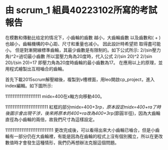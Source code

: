 # 由 scrum_1 組員40223102所寫的考試報告
在模數和傳動比给定的情况下，小齒輪的齒數 越小，大齒輪齒數 以及齒數和( + )也越小，齒輪機構的中心距、尺寸和重量也减小。
因此設計時希望把 取得盡可能小。
  但是對漸開線標準齒輪，其最少齒數是有限制的。如下公式所示:
2/(sin壓力角)^2=過切最小齒數
  所以當壓力角為20度時，代入公式  2/(sin 20)^2
2/(sin 20)/(sin 20)=17
即壓力角為20度時齒輪的最小齒數為17。
  在應用以上的原理，並用程式繪製出互相嚙合的齒輪。


  首先下載2015scrum解壓縮後，複製到v槽裡面，用leo開啟cp_project，進入index編輯。如下圖所示:

11111111111111111111
midx=400在x軸方向移動400。

111111111111111111111111
紅框的部分midx=400+3*rp，原本設定midx=400+ra了時後圖示會出現干涉，後來將原本的400+ra改為400+3*rp(節圓半徑)，因為大齒輪直徑為小齒輪的兩倍，故我們尺寸為這樣設定。

111111111111111111111111111
更改完成後，可以看得出來大小齒輪已嚙合，但是小齒輪有一部分仍在大齒輪裡，有能是因為在齒輪的程式上沒有個別獨立，所以在更改數值時才會發生這種情形，我們仍再想辦法克服這個問題。